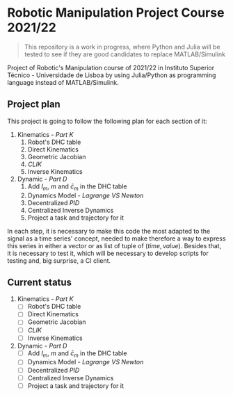 # Robotic Manipulation Project Course 2021/22
> This repository is a work in progress, where Python and Julia will 
> be tested to see if they are good candidates to replace 
> MATLAB/Simulink

Project of Robotic's Manipulation course of 2021/22 in Instituto 
Superior Técnico - Universidade de Lisboa by using Julia/Python as 
programming language instead of MATLAB/Simulink.

## Project plan
This project is going to follow the following plan for each section 
of it:
1. Kinematics - *Part K*
   1. Robot's DHC table
   2. Direct Kinematics
   3. Geometric Jacobian
   4. *CLIK*
   5. Inverse Kinematics
2. Dynamic - *Part D*
   1. Add $I_m$, $m$ and $\bar{c}_m$ in the DHC table
   2. Dynamics Model - *Lagrange VS Newton*
   3. Decentralized *PID*
   4. Centralized Inverse Dynamics
   5. Project a task and trajectory for it

In each step, it is necessary to make this code the most adapted to 
the signal as a time series' concept, needed to make therefore a way
to express this series in either a vector or as list of tuple of 
$(time, value)$.
Besides that, it is necessary to test it, which will be necessary to 
develop scripts for testing and, big surprise, a CI client.

## Current status
1. Kinematics - *Part K*
   - [ ] Robot's DHC table
   - [ ] Direct Kinematics
   - [ ] Geometric Jacobian
   - [ ] *CLIK*
   - [ ] Inverse Kinematics
2. Dynamic - *Part D*
   - [ ] Add $I_m$, $m$ and $\bar{c}_m$ in the DHC table
   - [ ] Dynamics Model - *Lagrange VS Newton*
   - [ ] Decentralized *PID*
   - [ ] Centralized Inverse Dynamics
   - [ ] Project a task and trajectory for it
